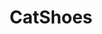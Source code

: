 <h1 style="text-align: center;">СatShoes<h1>
<p style="text-align: center;>Stylish and warm hats for furry friend</p>

<img src="https://i.ibb.co/PYHMC2x/Screenshot-1.jpg" alt="Preview" width="400" height="400">
